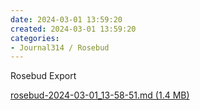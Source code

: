 ```yaml
---
date: 2024-03-01 13:59:20
created: 2024-03-01 13:59:20
categories:
- Journal314 / Rosebud
---
```


Rosebud Export

[rosebud-2024-03-01\_13-58-51.md (1.4 MB)](Files/rosebud-2024-03-01_13-58-51.md)